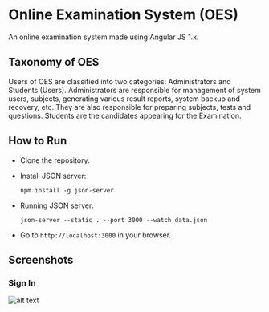 # Online Examination System (OES)
An online examination system made using Angular JS 1.x. 

## Taxonomy of OES
Users of OES are classified into two categories: Administrators and Students (Users). Administrators are responsible for management of system users, subjects, generating various result reports, system backup and recovery, etc. They are also responsible for preparing subjects, tests and questions. Students are the candidates appearing for the Examination.

How to Run
-------------------
* Clone the repository.

* Install JSON server:

  ```
  npm install -g json-server
  ```

* Running JSON server:
  ```
  json-server --static . --port 3000 --watch data.json
  ```

* Go to ```http://localhost:3000``` in your browser.


## Screenshots

### Sign In
![alt text](screenshots/SignIn.png "Sign In Page")

  
